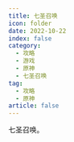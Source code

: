 ```yaml
---
title: 七圣召唤
icon: folder
date: 2022-10-22
index: false
category:
  - 攻略
  - 游戏
  - 原神
  - 七圣召唤
tag:
  - 攻略
  - 原神
article: false
---
```


七圣召唤。
